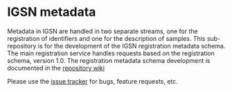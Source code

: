 # IGSN metadata #
Metadata in IGSN are handled in two separate streams, one for the registration of identifiers and one for the description of samples. This sub-repository is for the development of the IGSN registration metadata schema.
The main registration service handles requests based on the registration schema, version 1.0.
The registration metadata schema development is documented in the [repository wiki](https://github.com/IGSN/metadata/wiki)

Please use the [issue tracker](https://github.com/IGSN/metadata/issues) for bugs, feature requests, etc.
